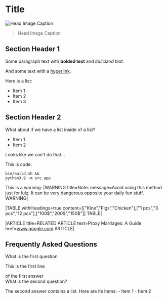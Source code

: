 # Title
![Head Image Caption](http://localhost:5252/api/uploads/image-485b37ea-1270-44c4-b992-0005744c7517.png)
> Head Image Caption

## Section Header 1
Some paragraph text with **bolded text** and _italicized text_.

And some text with a [hyperlink](https://your-link-here.com).

Here is a list:
- Item 1
- Item 2
- Item 3

## Section Header 2
What about if we have a list inside of a list?
- Item 1
- Item 2

Looks like we can't do that...

This is code:
```
bin/build.sh &&
python3.9 -m src.app
```

This is a warning:
|WARNING title=Note: message=Avoid using this method just for lulz. It can be very dangerous opposite your daily fun stuff. WARNING|

|TABLE withHeadings=true content=[["Kine","Pigs","Chicken"],["1 pcs","3 pcs","12 pcs"],["100$","200$","150$"]] TABLE|

|ARTICLE title=RELATED ARTICLE text=Proxy Marriages: A Guide href=www.google.com ARTICLE|

## Frequently Asked Questions
<question>What is the first question</question>

<answer>
This is the first line

of the first answer
</answer>   
<question>
What is the second question?
</question>

<answer>
The second answer contains a list. Here are its items:
- Item 1
- Item 2
</answer>